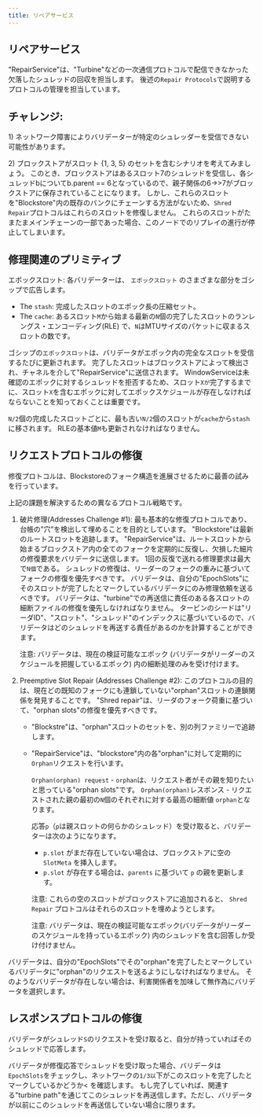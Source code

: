```yaml
---
title: リペアサービス
---
```


## リペアサービス

"RepairService"は、"Turbine"などの一次通信プロトコルで配信できなかった欠落したシュレッドの回収を担当します。 後述の`Repair Protocols`で説明するプロトコルの管理を担当しています。

## チャレンジ:

1\) ネットワーク障害によりバリデーターが特定のシュレッダーを受信できない可能性があります。

2\) ブロックストアがスロット {1, 3, 5} のセットを含むシナリオを考えてみましょう。 このとき、ブロックストアはあるスロット7のシュレッドを受信し、各シュレッドbについてb.parent == 6となっているので、親子関係の6→&gt;7がブロックストアに保存されていることになります。 しかし、これらのスロットを"Blockstore"内の既存のバンクにチェーンする方法がないため、`Shred Repair`プロトコルはこれらのスロットを修復しません。 これらのスロットがたまたまメインチェーンの一部であった場合、このノードでのリプレイの進行が停止してしまいます。

## 修理関連のプリミティブ

エポックスロット: 各バリデーターは、 `エポックスロット` のさまざまな部分をゴシップで広告します。

- The `stash`: 完成したスロットのエポック長の圧縮セット。
- The `cache`: あるスロット`M`から始まる最新の`N`個の完了したスロットのランレングス・エンコーディング(RLE) で、`N`はMTUサイズのパケットに収まるスロットの数です。

ゴシップの`エポックスロット`は、バリデータがエポック内の完全なスロットを受信するたびに更新されます。 完了したスロットはブロックストアによって検出され、チャネルを介して"RepairService"に送信されます。 WindowServiceは未確認のエポックに対するシュレッドを拒否するため、スロット`Xが`完了するまでに、スロット`X`を含むエポックに対してエポックスケジュールが存在しなければならないことを知っておくことは重要です。

`N/2`個の完成したスロットごとに、最も古い`N/2`個のスロットが`cache`から`stash`に移されます。 RLEの基本値`M`も更新されなければなりません。

## リクエストプロトコルの修復

修復プロトコルは、Blockstoreのフォーク構造を進展させるために最善の試みを行っています。

上記の課題を解決するための異なるプロトコル戦略です。

1. 破片修理\(Addresses Challenge \#1\): 最も基本的な修復プロトコルであり、台帳の"穴"を検出して埋めることを目的としています。 "Blockstore"は最新のルートスロットを追跡します。 "RepairService"は、ルートスロットから始まるブロックストア内の全てのフォークを定期的に反復し、欠損した細片の修復要求をバリデータに送信します。 1回の反復で送れる修理要求は最大で`N個`である。 シュレッドの修復は、リーダーのフォークの重みに基づいてフォークの修復を優先すべきです。 バリデータは、自分の"EpochSlots"にそのスロットが完了したとマークしているバリデータにのみ修理依頼を送るべきです。 バリデータは、"turbine"での再送信に責任のある各スロットの細断ファイルの修復を優先しなければなりません。 タービンのシードは"リーダID"、"スロット"、"シュレッド"のインデックスに基づいているので、バリデータはどのシュレッドを再送する責任があるのかを計算することができます。

   注意: バリデータは、現在の検証可能なエポック \(バリデータがリーダーのスケジュールを把握しているエポック\) 内の細断処理のみを受け付けます。

2. Preemptive Slot Repair \(Addresses Challenge \#2\): このプロトコルの目的は、現在どの既知のフォークにも連鎖していない"orphan"スロットの連鎖関係を発見することです。 "Shred repair"は、リーダのフォーク荷重に基づいて、"orphan slots"の修復を優先すべきです。

   - "Blockstre"は、"orphan"スロットのセットを、別の列ファミリーで追跡します。
   - "RepairService"は、"blockstore"内の各"orphan"に対して定期的に`Orphan`リクエストを行います。

     `Orphan(orphan) request` - `orphan`は、リクエスト者がその親を知りたいと思っている"orphan slots"です。 `Orphan(orphan)`レスポンス - リクエストされた親の最初の`N`個のそれぞれに対する最高の細断値 `orphan`となります。

     応答`p`（`p`は親スロットの何らかのシュレッド）を受け取ると、バリデーターは次のようになります。

     - `p.slot` がまだ存在していない場合は、ブロックストアに空の `SlotMeta` を挿入します。
     - `p.slot` が存在する場合は、`parents` に基づいて `p` の親を更新します。

     注意: これらの空のスロットがブロックストアに追加されると、 `Shred Repair` プロトコルはそれらのスロットを埋めようとします。

     注意: バリデータは、現在の検証可能なエポック\(バリデータがリーダーのスケジュールを持っているエポック\) 内のシュレッドを含む回答しか受け付けません。

バリデータは、自分の"EpochSlots"でその"orphan"を完了したとマークしているバリデータに"orphan"のリクエストを送るようにしなければなりません。 そのようなバリデータが存在しない場合は、利害関係者を加味して無作為にバリデータを選択します。

## レスポンスプロトコルの修復

バリデータがシュレッド`S`のリクエストを受け取ると、自分が持っていればそのシュレッドで応答します。

バリデータが修復応答でシュレッドを受け取った場合、バリデータは`EpochSlots`をチェックし、ネットワークの`1/3以`下がこのスロットを完了したとマークしているかどうか< を確認します。 もし完了していれば、関連する"turbine path"を通じてこのシュレッドを再送信します。ただし、バリデータが以前にこのシュレッドを再送信していない場合に限ります。

